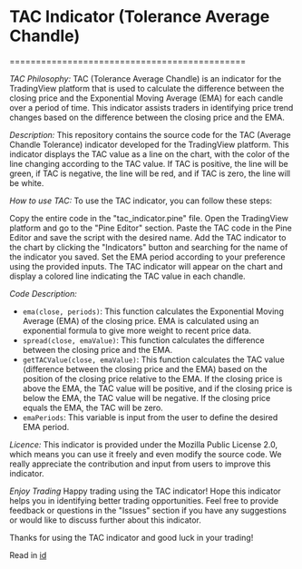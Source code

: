 # TAC Indicator (Tolerance Average Chandle)
=============================================

*TAC Philosophy:*
TAC (Tolerance Average Chandle) is an indicator for the TradingView platform that is used to calculate the difference between the closing price and the Exponential Moving Average (EMA) for each candle over a period of time. This indicator assists traders in identifying price trend changes based on the difference between the closing price and the EMA.

*Description:*
This repository contains the source code for the TAC (Average Chandle Tolerance) indicator developed for the TradingView platform. This indicator displays the TAC value as a line on the chart, with the color of the line changing according to the TAC value. If TAC is positive, the line will be green, if TAC is negative, the line will be red, and if TAC is zero, the line will be white.

*How to use TAC:*
To use the TAC indicator, you can follow these steps:

Copy the entire code in the "tac_indicator.pine" file.
Open the TradingView platform and go to the "Pine Editor" section.
Paste the TAC code in the Pine Editor and save the script with the desired name.
Add the TAC indicator to the chart by clicking the "Indicators" button and searching for the name of the indicator you saved.
Set the EMA period according to your preference using the provided inputs.
The TAC indicator will appear on the chart and display a colored line indicating the TAC value in each chandle.

*Code Description:*
- `ema(close, periods)`: This function calculates the Exponential Moving Average (EMA) of the closing price. EMA is calculated using an exponential formula to give more weight to recent price data.
- `spread(close, emaValue)`: This function calculates the difference between the closing price and the EMA.
- `getTACValue(close, emaValue)`: This function calculates the TAC value (difference between the closing price and the EMA) based on the position of the closing price relative to the EMA. If the closing price is above the EMA, the TAC value will be positive, and if the closing price is below the EMA, the TAC value will be negative. If the closing price equals the EMA, the TAC will be zero.
- `emaPeriods`: This variable is input from the user to define the desired EMA period.

*Licence:*
This indicator is provided under the Mozilla Public License 2.0, which means you can use it freely and even modify the source code. We really appreciate the contribution and input from users to improve this indicator.

*Enjoy Trading*
Happy trading using the TAC indicator! Hope this indicator helps you in identifying better trading opportunities. Feel free to provide feedback or questions in the "Issues" section if you have any suggestions or would like to discuss further about this indicator.

Thanks for using the TAC indicator and good luck in your trading!

Read in [id](https://github.com/affanyunas/tac-Indicator/blob/main/BACA.md)